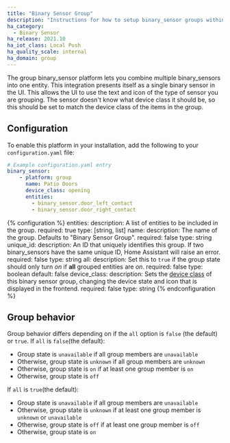 ```yaml
---
title: "Binary Sensor Group"
description: "Instructions for how to setup binary_sensor groups within Home Assistant."
ha_category:
  - Binary Sensor
ha_release: 2021.10
ha_iot_class: Local Push
ha_quality_scale: internal
ha_domain: group
---
```


The group binary_sensor platform lets you combine multiple binary_sensors into one entity. This integration presents itself as a single binary sensor in the UI. This allows the UI to use the text and icon of the type of sensor you are grouping. The sensor doesn't know what device class it should be, so this should be set to match the device class of the items in the group.

## Configuration

To enable this platform in your installation, add the following to your `configuration.yaml` file:

```yaml
# Example configuration.yaml entry
binary_sensor:
    - platform: group
      name: Patio Doors
      device_class: opening
      entities:
        - binary_sensor.door_left_contact
        - binary_sensor.door_right_contact
```

{% configuration %}
entities:
  description: A list of entities to be included in the group.
  required: true
  type: [string, list]
name:
  description: The name of the group. Defaults to "Binary Sensor Group".
  required: false
  type: string
unique_id:
  description: An ID that uniquely identifies this group. If two binary_sensors have the same unique ID, Home Assistant will raise an error.
  required: false
  type: string
all:
  description: Set this to `true` if the group state should only turn *on* if **all** grouped entities are *on*.
  required: false
  type: boolean
  default: false
device_class:
  description: Sets the [device class](/integrations/binary_sensor/) of this binary sensor group, changing the device state and icon that is displayed in the frontend.
  required: false
  type: string
{% endconfiguration %}

## Group behavior

Group behavior differs depending on if the `all` option is `false` (the default) or `true`.
If `all` is `false`(the default):
- Group state is `unavailable` if all group members are `unavailable`
- Otherwise, group state is `unknown` if all group members are `unknown`
- Otherwise, group state is `on` if at least one group member is `on`
- Otherwise, group state is `off`

If `all` is `true`(the default):
- Group state is `unavailable` if all group members are `unavailable`
- Otherwise, group state is `unknown` if at least one group member is `unknown` or `unavailable`
- Otherwise, group state is `off` if at least one group member is `off`
- Otherwise, group state is `on`
